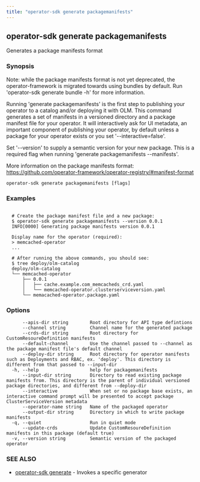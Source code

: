 ```yaml
---
title: "operator-sdk generate packagemanifests"
---
```

## operator-sdk generate packagemanifests

Generates a package manifests format

### Synopsis


  Note: while the package manifests format is not yet deprecated, the operator-framework is migrated
  towards using bundles by default. Run 'operator-sdk generate bundle -h' for more information.

  Running 'generate packagemanifests' is the first step to publishing your operator to a catalog
  and/or deploying it with OLM. This command generates a set of manifests in a versioned directory
  and a package manifest file for your operator. It will interactively ask for UI metadata,
  an important component of publishing your operator, by default unless a package for your
  operator exists or you set '--interactive=false'.

  Set '--version' to supply a semantic version for your new package. This is a required flag when running
  'generate packagemanifests --manifests'.

  More information on the package manifests format:
  https://github.com/operator-framework/operator-registry/#manifest-format


```
operator-sdk generate packagemanifests [flags]
```

### Examples

```

  # Create the package manifest file and a new package:
  $ operator-sdk generate packagemanifests --version 0.0.1
  INFO[0000] Generating package manifests version 0.0.1

  Display name for the operator (required):
  > memcached-operator
  ...

  # After running the above commands, you should see:
  $ tree deploy/olm-catalog
  deploy/olm-catalog
  └── memcached-operator
      ├── 0.0.1
      │   ├── cache.example.com_memcacheds_crd.yaml
      │   └── memcached-operator.clusterserviceversion.yaml
      └── memacached-operator.package.yaml

```

### Options

```
      --apis-dir string        Root directory for API type defintions
      --channel string         Channel name for the generated package
      --crds-dir string        Root directory for CustomResoureDefinition manifests
      --default-channel        Use the channel passed to --channel as the package manifest file's default channel
      --deploy-dir string      Root directory for operator manifests such as Deployments and RBAC, ex. 'deploy'. This directory is different from that passed to --input-dir
  -h, --help                   help for packagemanifests
      --input-dir string       Directory to read existing package manifests from. This directory is the parent of individual versioned package directories, and different from --deploy-dir
      --interactive            When set or no package base exists, an interactive command prompt will be presented to accept package ClusterServiceVersion metadata
      --operator-name string   Name of the packaged operator
      --output-dir string      Directory in which to write package manifests
  -q, --quiet                  Run in quiet mode
      --update-crds            Update CustomResoureDefinition manifests in this package (default true)
  -v, --version string         Semantic version of the packaged operator
```

### SEE ALSO

* [operator-sdk generate](../operator-sdk_generate)	 - Invokes a specific generator

